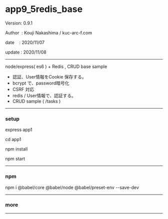 ﻿# app9_5redis_base

 Version: 0.9.1

 Author  : Kouji Nakashima / kuc-arc-f.com

 date    : 2020/11/07

 update : 2020/11/08 

***

node/express( es6 ) + Redis ,  CRUD base sample

* 認証、User情報をCookie 保存する。
* bcrypt で、password暗号化
* CSRF 対応
* redis / User情報で、認証する。
* CRUD sample ( /tasks )

***
### setup
express app1

cd app1

npm install

npm start

***
### npm

npm i @babel/core @babel/node @babel/preset-env --save-dev

***
### more



***


